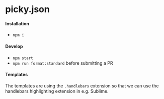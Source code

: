 # picky.json

#### Installation
- `npm i`

#### Develop
- `npm start`
- `npm run format:standard` before submitting a PR

#### Templates

The templates are using the `.handlebars` extension so that we can use the handlebars highlighting extension in e.g. Sublime.